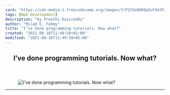 ```yaml
---
card: "https://cdn-media-1.freecodecamp.org/images/1*P23ZeQOKQq3vF4dJPrVuMQ.jpeg"
tags: [Web Development]
description: "by Preethi Kasireddy"
author: "Milad E. Fahmy"
title: "I’ve done programming tutorials. Now what?"
created: "2021-08-16T11:49:58+02:00"
modified: "2021-08-16T11:49:58+02:00"
---
```

<div class="site-wrapper">
<main id="site-main" class="site-main outer">
<div class="inner">
<article class="post-full post tag-web-development tag-learning-to-code tag-technology tag-startup tag-self-improvement ">
<header class="post-full-header">
<h1 class="post-full-title">I’ve done programming tutorials. Now what?</h1>
</header>
<figure class="post-full-image">
<picture>
<source media="(max-width: 700px)" sizes="1px" srcset="data:image/gif;base64,R0lGODlhAQABAIAAAAAAAP///yH5BAEAAAAALAAAAAABAAEAAAIBRAA7 1w">
<source media="(min-width: 701px)" sizes="(max-width: 800px) 400px,
(max-width: 1170px) 700px,
1400px" srcset="https://cdn-media-1.freecodecamp.org/images/1*P23ZeQOKQq3vF4dJPrVuMQ.jpeg 300w,
https://cdn-media-1.freecodecamp.org/images/1*P23ZeQOKQq3vF4dJPrVuMQ.jpeg 600w,
https://cdn-media-1.freecodecamp.org/images/1*P23ZeQOKQq3vF4dJPrVuMQ.jpeg 1000w,
https://cdn-media-1.freecodecamp.org/images/1*P23ZeQOKQq3vF4dJPrVuMQ.jpeg 2000w">
<img onerror="this.style.display='none'" src="https://cdn-media-1.freecodecamp.org/images/1*P23ZeQOKQq3vF4dJPrVuMQ.jpeg" alt="I’ve done programming tutorials. Now what?">
</picture>
</figure>
<section class="post-full-content">
<div class="post-content medium-migrated-article">
</div>
<hr>
</section>
</article>
</div>
</main>
</div>
<!-- Google Tag Manager (noscript) -->
<!-- End Google Tag Manager (noscript) -->
